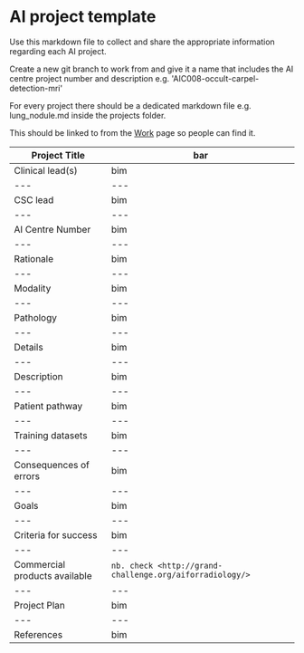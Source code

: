 # AI project template
Use this markdown file to collect and share the appropriate information regarding each AI project.  

Create a new git branch to work from and give it a name that includes the AI centre project number and description e.g. 'AIC008-occult-carpel-detection-mri'

For every project there should be a dedicated markdown file e.g. lung_nodule.md inside the projects folder.

This should be linked to from the [Work](work.md) page so people can find it.

| Project Title | bar |
| --- | --- |
| Clinical lead(s) | bim |
| --- | --- |
| CSC lead | bim |
| --- | --- |
| AI Centre Number | bim |
| --- | --- |
| Rationale | bim |
| --- | --- |
| Modality | bim |
| --- | --- |
| Pathology | bim |
| --- | --- |
| Details | bim |
| --- | --- |
| Description | bim |
| --- | --- |
| Patient pathway | bim |
| --- | --- |
| Training datasets | bim |
| --- | --- |
| Consequences of errors | bim |
| --- | --- |
| Goals | bim |
| --- | --- |
| Criteria for success | bim |
| --- | --- |
| Commercial products available | `nb. check <http://grand-challenge.org/aiforradiology/>` |
| --- | --- |
| Project Plan | bim |
| --- | --- |
| References | bim |
